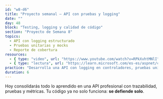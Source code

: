 ```yaml
---
id: "w8-d6"
title: "Proyecto semanal – API con pruebas y logging"
date: ""
day: 48
block: "Testing, logging y calidad de código"
section: "Proyecto de Semana 8"
topics:
  - API con logging estructurado
  - Pruebas unitarias y mocks
  - Reporte de cobertura
resources:
  - { type: "video", url: "https://www.youtube.com/watch?v=RPkXvhtMNlI" }
  - { type: "lectura", url: "https://learn.microsoft.com/es-es/aspnet/core/fundamentals/logging/" }
practice: "Desarrolla una API con logging en controladores, pruebas unitarias con xUnit y Moq, y reporte de cobertura con Coverlet."
duration: 6
---
```


Hoy consolidarás todo lo aprendido en una API profesional con trazabilidad, pruebas y métricas. Tu código ya no solo funciona: **se defiende solo**.